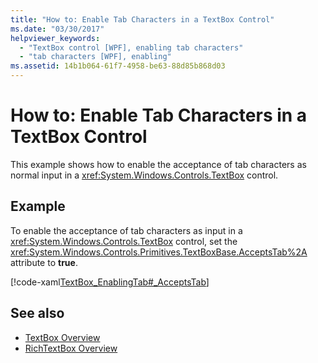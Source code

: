 ```yaml
---
title: "How to: Enable Tab Characters in a TextBox Control"
ms.date: "03/30/2017"
helpviewer_keywords: 
  - "TextBox control [WPF], enabling tab characters"
  - "tab characters [WPF], enabling"
ms.assetid: 14b1b064-61f7-4958-be63-88d85b868d03
---
```

# How to: Enable Tab Characters in a TextBox Control
This example shows how to enable the acceptance of tab characters as normal input in a <xref:System.Windows.Controls.TextBox> control.  
  
## Example  
 To enable the acceptance of tab characters as input in a <xref:System.Windows.Controls.TextBox> control, set the <xref:System.Windows.Controls.Primitives.TextBoxBase.AcceptsTab%2A> attribute to **true**.  
  
 [!code-xaml[TextBox_EnablingTab#_AcceptsTab](~/samples/snippets/csharp/VS_Snippets_Wpf/TextBox_EnablingTab/CS/Window1.xaml#_acceptstab)]  
  
## See also

- [TextBox Overview](textbox-overview.md)
- [RichTextBox Overview](richtextbox-overview.md)
